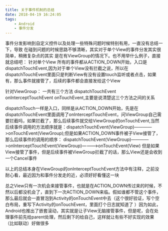 ```yaml
---
title: 关于事件机制的总结
date: 2018-04-19 16:24:05
tags:
    - Android
    - 事件分发
---
```

事件分发影响到自定义控件以及处理一些特殊问题时候特别有用，一直没有总结一下，导致
在碰到问题的时候思路不够清晰，其实对于单个View的事件分发其实很简单，稍微复杂点的其实
是在有ViewGroup的情况下。也不用举什么例子，直接就总结吧：
针对单个View
所有的事件都从ACTION_DOWN开始，入口是dispatchTouchEvent,因为对于单个View没有拦截之说，所以在dispatchTouchEvent里面只是判断View有没有设置touch监听或者点击，如果有，那么事件就接管了，后续的事件都会直接发给这个View

针对ViewGroup：
一共有三个方法 dispatchTouchEvent onInterceptTouchEvent onTouchEvent,主要是说清楚这三个方法之间的关系

dispatchTouch一样是入口，同样是从ACTION_DOWN开始，先是在dispatchTouchEvent里面调用了onInterceptTouchEvent，问ViewGroup自己需要拦截吗，如果拦截了，那么后续事件就交给ViewGroup的onTouchEvent,当然后续事件调用的方法顺序就是：dispatchTouchEvent(ViewGroup)————>onTouchEvent(ViewGroup);但是如果ACTION_DOWN事件被子View接管了，那么后续事件的调用的顺序：
dispatchTouchEvent(ViewGroup)————>onInterceptTouchEvent(ViewGroup)————>onTouchEvent(View)
但是如果View接管了事件，但是后续事件被ViewGroup拦截了的话，那么View还是会收到一个Cancel事件

以上的总结本身在ViewGroup的onInterceptTouchEvent方法中有注释，之前没耐心看，最近因为和事件分发走的近，必须好好看懂这一块

总之View只有一次机会来接管事件，也就是在ACTION_DOWN传过来的时候，不然以后都没机会了，直到下一次ACTION_DOWN来临。假如谁都不管这个事件，那么最后就会一直冒泡到Activity的onTouchEvent中去（这个很好验证，写个空白布局，重写下Activity的onTouchEvent，里面打个日志就知道了 ）因为如此，Android也推出了嵌套滚动，其实就是让子View无脑接管事件，但是呢，会在处理事件前先给parent处理，然后剩下的给自己，这样就让有些不好实现的效果（比如联动）好做很多